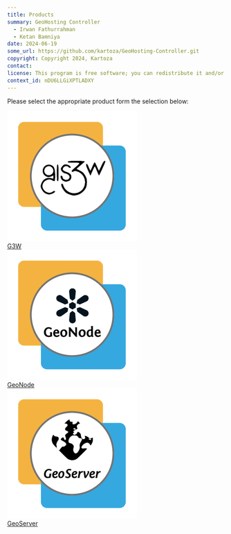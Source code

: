 ```yaml
---
title: Products
summary: GeoHosting Controller
  - Irwan Fathurrahman
  - Ketan Bamniya
date: 2024-06-19
some_url: https://github.com/kartoza/GeoHosting-Controller.git
copyright: Copyright 2024, Kartoza
contact:
license: This program is free software; you can redistribute it and/or modify it under the terms of the GNU Affero General Public License as published by the Free Software Foundation; either version 3 of the License, or (at your option) any later version.
context_id: nDU6LLGiXPTLADXY
---
```


Please select the appropriate product form the selection below:

<div class="product-grid">
  <div class="product-item">
    <a href="g3w/">
      <img src="./img/G3W_logo.png" alt="G3W" /><br />
      G3W
    </a>
  </div>
  <div class="product-item">
    <a href="geonode/">
      <img src="./img/GeoNode_logo.png" alt="GeoNode" /><br />
      GeoNode
    </a>
  </div>
  <div class="product-item">
    <a href="geoserver/">
      <img src="./img/GeoServer_logo.png" alt="GeoServer" /><br />
      GeoServer
    </a>
  </div>
</div>